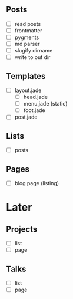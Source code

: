 ## Posts
* [ ] read posts
* [ ] frontmatter
* [ ] pygments
* [ ] md parser
* [ ] slugify dirname
* [ ] write to out dir

## Templates
* [ ] layout.jade
  * [ ] head.jade
  * [ ] menu.jade (static)
  * [ ] foot.jade
* [ ] post.jade

## Lists
* [ ] posts

## Pages
* [ ] blog page (listing)

# Later
## Projects
* [ ] list
* [ ] page
## Talks
* [ ] list
* [ ] page
